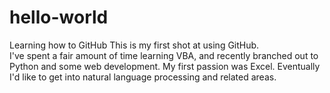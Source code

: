 # hello-world
Learning how to GitHub
This is my first shot at using GitHub.  
I've spent a fair amount of time learning VBA, and recently branched out to Python and some web development.
My first passion was Excel.
Eventually I'd like to get into natural language processing and related areas.
